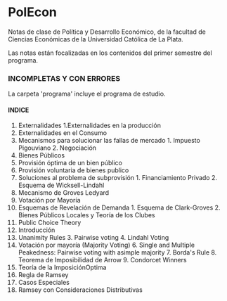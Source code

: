 # PolEcon
Notas de clase de Política y Desarrollo Económico, de la facultad de Ciencias Económicas de la Universidad Católica de La Plata. 

Las notas están focalizadas en los contenidos del primer semestre del programa.
### INCOMPLETAS Y CON ERRORES
La carpeta 'programa' incluye el programa de estudio.
#### INDICE
1.  Externalidades
  1.Externalidades en la producción
  2. Externalidades en el Consumo
  3. Mecanismos para solucionar las fallas de mercado
    1. Impuesto Pigouviano
    2. Negociación
2. Bienes Públicos
  1. Provisión óptima de un bien público
  2. Provisión voluntaria de bienes publico
  3. Soluciones al problema de subprovisión
    1. Financiamiento Privado
    2. Esquema de Wicksell-Lindahl
  1. Mecanismo de Groves Ledyard
  2. Votación por Mayoría
  3. Esquemas de Revelación de Demanda
    1. Esquema de Clark-Groves
    2. Bienes Públicos Locales y Teoría de los Clubes
3. Public Choice Theory
  1. Introducción
  2. Unanimity Rules
    3. Pairwise voting
    4. Lindahl Voting
  5. Votación por mayoría (Majority Voting)
    6. Single  and  Multiple  Peakedness:  Pairwise  voting  with  asimple majority
    7. Borda's Rule
    8. Teorema de Imposibilidad de Arrow
    9. Condorcet Winners
4. Teoría de la ImposiciónOptima
  1. Regla de Ramsey
  2. Casos Especiales
  3. Ramsey con Consideraciones Distributivas 
